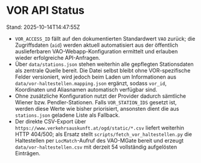 # VOR API Status

Stand: 2025-10-14T14:47:55Z

* `VOR_ACCESS_ID` fällt auf den dokumentierten Standardwert `VAO` zurück; die Zugriffsdaten (`aid`) werden aktuell automatisiert aus der öffentlich auslieferbaren VAO-Webapp-Konfiguration ermittelt und erlauben wieder erfolgreiche API-Anfragen.
* Über `data/stations.json` stehen weiterhin alle gepflegten Stationsdaten als zentrale Quelle bereit. Die Datei selbst bleibt ohne VOR-spezifische Felder versioniert, wird jedoch beim Laden um Informationen aus `data/vor-haltestellen.mapping.json` ergänzt, sodass `vor_id`, Koordinaten und Aliasnamen automatisch verfügbar sind.
* Ohne zusätzliche Konfiguration nutzt der Provider dadurch sämtliche Wiener bzw. Pendler-Stationen. Falls `VOR_STATION_IDS` gesetzt ist, werden diese Werte wie bisher priorisiert, ansonsten dient die aus `stations.json` geladene Liste als Fallback.
* Der direkte CSV-Export über `https://www.verkehrsauskunft.at/ogd/static/*.csv` liefert weiterhin HTTP 404/500; als Ersatz stellt `scripts/fetch_vor_haltestellen.py` die Haltestellen per `LocMatch`-Aufruf des VAO-MGate bereit und erzeugt `data/vor-haltestellen.csv` mit derzeit 54 vollständig aufgelösten Einträgen.
